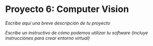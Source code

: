 # Proyecto 6: Computer Vision

*Escribe aquí una breve descripción de tu proyecto*

*Escribe un instructivo de cómo podemos utilizar tu software (incluye instrucciones para crear entorno virtual)*